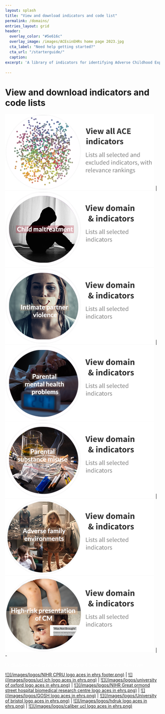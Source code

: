 ```yaml
---
layout: splash
title: "View and download indicators and code list"
permalink: /domains/
entries_layout: grid
header:
  overlay_color: "#5e616c"
  overlay_image: /images/ACEsinEHRs home page 2023.jpg
  cta_label: "Need help getting started?"
  cta_url: "/starterguide/"
  caption:
excerpt: 'A library of indicators for identifying Adverse Childhood Experiences (ACEs) in Electronic Health Records (EHRs) <br /> <small><a href="https://www.thelancet.com/journals/lanpub/article/PIIS2468-2667(23)00119-6/fulltext">New study out in Lancet Public Health!</a></small><br /><br /> {::nomarkdown}<iframe style="display: inline-block;" src=" " frameborder="0" scrolling="0" width="160px" height="30px"></iframe> <iframe style="display: inline-block;" src="" frameborder="0" scrolling="0" width="158px" height="30px"></iframe>{:/nomarkdown}'

---
```


# View and download indicators and code lists

 [![](https://raw.githubusercontent.com/shabeer-syed/ACEs/main/home%20view%20indicators.png)](https://shabeer-syed.github.io/acesinehrs/finalindicators/) | [![](https://raw.githubusercontent.com/shabeer-syed/ACEs/main/child%20maltreatment.png)](https://shabeer-syed.github.io/acesinehrs/CM/)
 [![](https://raw.githubusercontent.com/shabeer-syed/ACEs/main/Intimate%20partner%20violence.png)](https://shabeer-syed.github.io/acesinehrs/IPV/) | [![](https://raw.githubusercontent.com/shabeer-syed/ACEs/main/parental%20mental%20health%20problems.png)](https://shabeer-syed.github.io/acesinehrs/MHPs/)
 [![](https://raw.githubusercontent.com/shabeer-syed/ACEs/main/Parental%20substance%20misuse.png)](https://shabeer-syed.github.io/acesinehrs/SM/) | [![](https://raw.githubusercontent.com/shabeer-syed/ACEs/main/adverse%20family%20environments.png)](https://shabeer-syed.github.io/acesinehrs/AFE/)
[![](https://raw.githubusercontent.com/shabeer-syed/ACEs/main/high-risk%20presentattion%20of%20child%20maltreatment.png)](https://shabeer-syed.github.io/acesinehrs/HRPCM/) | -  

<span style="color:white"> Dr Shabeer Syed, Clinical Psychologist & Senior Research Associate </span>

  [![](/images/logos/NIHR CPRU logo aces in ehrs footer.png)](https://www.ucl.ac.uk/children-policy-research/) | [![](/images/logos/ucl ich logo aces in ehrs.png)](https://www.ucl.ac.uk/child-health/great-ormond-street-institute-child-health-0) | [![](/images/logos/university of oxford logo aces in ehrs.png)](https://www.ox.ac.uk/) | [![](/images/logos/NIHR Great ormond street hospital biomedical research centre logo aces in ehrs.png)](https://www.gosh.nhs.uk/our-research/our-research-infrastructure/nihr-great-ormond-street-hospital-brc/) | [![](/images/logos/GOSH logo aces in ehrs.png)](https://www.gosh.nhs.uk/) | [![](/images/logos/University of bristol logo aces in ehrs.png)](https://www.bristol.ac.uk/) | [![](/images/logos/hdruk logo aces in ehrs.png)](https://www.hdruk.ac.uk/) | [![](/images/logos/caliber ucl logo aces in ehrs.png)](https://www.ucl.ac.uk/health-informatics/research/caliber) 


